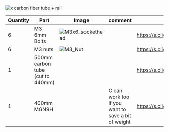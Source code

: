 ![x carbon fiber tube + rail](https://user-images.githubusercontent.com/37383368/138726384-6cb52031-3131-47fd-98e0-cadc4a8e028c.gif)

| Quantity | Part                         | Image             | comment  | Links  |
| ------ | ----                           | -------              | -----  | -----	|
| 6       | M3 6mm Bolts       | ![M3x6_sockethead](https://user-images.githubusercontent.com/37383368/138724167-c1794f11-cee4-48e3-b2b1-a8d4058ca056.png) |  | https://s.click.aliexpress.com/e/_9RMap3  |
| 6       | M3 nuts     | ![M3_Nut](https://user-images.githubusercontent.com/37383368/139946377-7e990ee8-92e4-46d2-b1b6-a70d9fdc175d.png)  |    | https://s.click.aliexpress.com/e/_AFJSUp |
| 1       | 500mm carbon tube (cut to 440mm)     |   |    | https://s.click.aliexpress.com/e/_9jUw9p |
| 1       | 400mm MGN9H     |   | C can work too if you want to save a bit of weight   | https://s.click.aliexpress.com/e/_AC2Tvd |
